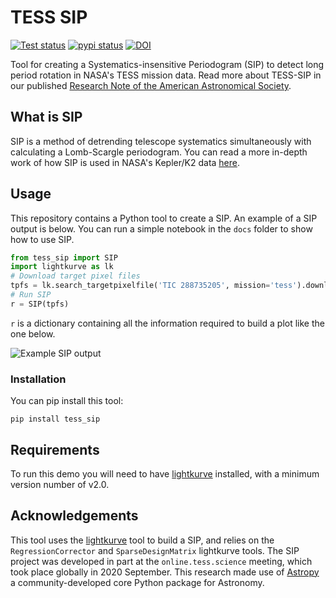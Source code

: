 # TESS SIP
<a href="https://github.com/christinahedges/TESS-SIP/workflows/tests.yml"><img src="https://github.com/christinahedges/TESS-SIP/workflows/pytest/badge.svg" alt="Test status"/></a>
<a href="https://pypi.python.org/pypi/TESS-SIP"><img src="https://img.shields.io/pypi/v/TESS-SIP" alt="pypi status"></a>
<a href="https://doi.org/10.5281/zenodo.4300754"><img src="https://zenodo.org/badge/DOI/10.5281/zenodo.4300754.svg" alt="DOI"></a>

Tool for creating a Systematics-insensitive Periodogram (SIP) to detect long period rotation in NASA's TESS mission data. Read more about TESS-SIP in our published [Research Note of the American Astronomical Society](https://iopscience.iop.org/article/10.3847/2515-5172/abd106/meta).

## What is SIP

SIP is a method of detrending telescope systematics simultaneously with calculating a Lomb-Scargle periodogram. You can read a more in-depth work of how SIP is used in NASA's Kepler/K2 data [here](https://ui.adsabs.harvard.edu/abs/2016ApJ...818..109A/abstract).


## Usage

This repository contains a Python tool to create a SIP. An example of a SIP output is below. You can run a simple notebook in the `docs` folder to show how to use SIP.

```python
from tess_sip import SIP
import lightkurve as lk
# Download target pixel files
tpfs = lk.search_targetpixelfile('TIC 288735205', mission='tess').download_all()
# Run SIP
r = SIP(tpfs)
```

`r` is a dictionary containing all the information required to build a plot like the one below.

![Example SIP output](https://github.com/christinahedges/TESS-SIP/blob/master/demo1.png?raw=true)

### Installation

You can pip install this tool:

```
pip install tess_sip
```


## Requirements

To run this demo you will need to have [lightkurve](https://github.com/keplerGO/lightkurve) installed, with a minimum version number of v2.0.

## Acknowledgements

This tool uses the [lightkurve](https://github.com/keplerGO/lightkurve) tool to build a SIP, and relies on the `RegressionCorrector` and `SparseDesignMatrix` lightkurve tools. The SIP project was developed in part at the `online.tess.science` meeting, which took place globally in 2020 September. This research made use of [Astropy](http://www.astropy.org.) a community-developed core Python package for Astronomy.
